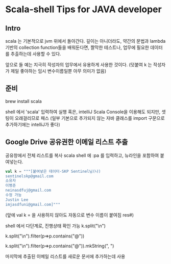# Scala-shell Tips for JAVA developer

## Intro

scala 는 기본적으로 jvm 위에서 돌아간다. 깊이는 아니더라도, 약간의 문법과 lambda 기반의 collection function들을 배워둔다면, 짤막한 테스트나, 업무에 필요한 데이터를 추출하는데 사용할 수 있다.

앞으로 들 예는 지극히 작성자의 업무에서 유용하게 사용한 것이다.
(덧붙여 k 는 작성자가 제일 좋아하는 임시 변수이름일뿐 아무 의미가 없음)

## 준비
brew install scala

shell 에서 'scala' 입력하여 실행
혹은, intelliJ Scala Console을 이용해도 되지만, 셋팅이 오래걸리므로 패스
(일부 기본으로 추가되지 않는 자바 클래스를 import 구문으로 추가하기에는 intelliJ가 좋다) 

## Google Drive 공유권한 이메일 리스트 추출
공유창에서 전체 리스트를 복사
scala shell 에 :pa 를 입력하고, 뉴라인을 포함하여 붙여넣는다.
```scala
val k = """[붙여넣은 데이터-SKP Sentinel님(나)
sentinelskp@gmail.com
소유자	
이병준
neinasdfuj@gmail.com
수정 가능 	
Justin Lee
imjasdfuni@gmail.com]"""  
```
(앞에 val k = 을 사용하지 않아도 자동으로 변수 이름이 붙여짐 res#)

shell 에서 다단계로, 진행상태 확인 가능
k.split("\n")

k.split("\n").filter(p=>p.contains("@"))

k.split("\n").filter(p=>p.contains("@")).mkString(", ")

마지막에 추출된 이메일 리스트를 새로운 문서에 추가하는데 사용

